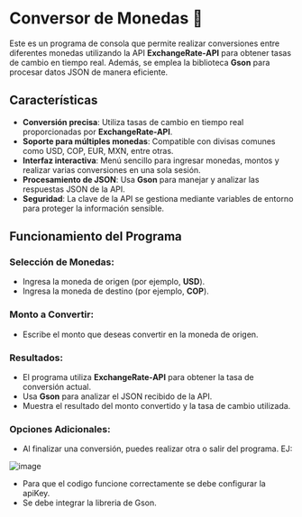 # Conversor de Monedas 💱

Este es un programa de consola que permite realizar conversiones entre diferentes monedas utilizando la API **ExchangeRate-API** para obtener tasas de cambio en tiempo real. Además, se emplea la biblioteca **Gson** para procesar datos JSON de manera eficiente.

## **Características**

- **Conversión precisa**: Utiliza tasas de cambio en tiempo real proporcionadas por **ExchangeRate-API**.
- **Soporte para múltiples monedas**: Compatible con divisas comunes como USD, COP, EUR, MXN, entre otras.
- **Interfaz interactiva**: Menú sencillo para ingresar monedas, montos y realizar varias conversiones en una sola sesión.
- **Procesamiento de JSON**: Usa **Gson** para manejar y analizar las respuestas JSON de la API.
- **Seguridad**: La clave de la API se gestiona mediante variables de entorno para proteger la información sensible.

## **Funcionamiento del Programa**

### **Selección de Monedas**:

- Ingresa la moneda de origen (por ejemplo, **USD**).
- Ingresa la moneda de destino (por ejemplo, **COP**).

### **Monto a Convertir**:

- Escribe el monto que deseas convertir en la moneda de origen.

### **Resultados**:

- El programa utiliza **ExchangeRate-API** para obtener la tasa de conversión actual.
- Usa **Gson** para analizar el JSON recibido de la API.
- Muestra el resultado del monto convertido y la tasa de cambio utilizada.

### **Opciones Adicionales**:

- Al finalizar una conversión, puedes realizar otra o salir del programa.
EJ:

![image](https://github.com/user-attachments/assets/bbc37536-5dd6-43bf-abfe-2ca416d96e45)

- Para que el codigo funcione correctamente se debe configurar la apiKey.
- Se debe integrar la libreria de Gson.

